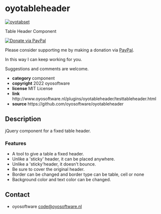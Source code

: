 # oyotableheader
<a href="http://oyosoftware.nl/plugins/oyotableheader/testtableheader.html" target="_blank">
  <img src="http://oyosoftware.nl/plugins/oyotableheader/oyotableheader.jpg" alt="oyotabset">
</a>
<p>Table Header Component</p>
<a href="https://www.paypal.com/cgi-bin/webscr?cmd=_donations&amp;currency_code=EUR&amp;business=code@oyosoftware.nl&amp;item_name=donation%20for%20oyotableheader" rel="nofollow">
  <img src="https://www.paypalobjects.com/en_US/i/btn/btn_donate_LG.gif" alt="Donate via PayPal" style="max-width: 100%;vertical-align: top">
</a>
<div>
<p style="max-width: 100%;vertical-align: middle">Please consider supporting me by making a donation via <a href="https://www.paypal.com/cgi-bin/webscr?cmd=_donations&amp;currency_code=EUR&amp;business=code@oyosoftware.nl&amp;item_name=donation%20for%20oyotableheader" rel="nofollow">PayPal</a>.</p>
<p>In this way I can keep working for you.</p>
<p>Suggestions and comments are welcome.</p>
</div>
<ul>
  <li><strong>category</strong> component</li>
  <li><strong>copyright</strong> 2022 oyosoftware </li>
  <li><strong>license</strong> MIT License</li>
  <li><strong>link</strong> http://www.oyosoftware.nl/plugins/oyotableheader/testtableheader.html</li>
  <li><strong>source</strong> https://github.com/oyosoftware/oyotableheader</li>
</ul>
<h2>Description</h2>
<p>jQuery component for a fixed table header.</p>
<h3>Features</h3>
<ul>
  <li>A tool to give a table a fixed header.</li>
  <li>Unlike a 'sticky' header, it can be placed anywhere.</li>
  <li>Unlike a 'sticky'header, it doesn't bounce.</li>
  <li>Be sure to cover the original header.</li>
  <li>Border can be changed and border type can be table, cell or none</li>
  <li>Background color and text color can be changed.</li>
</ul>
<h2>Contact</h2>
<ul>
<li>oyosoftware <a href="mailto:code@oyosoftware.nl">code@oyosoftware.nl</a></li>
</ul>




